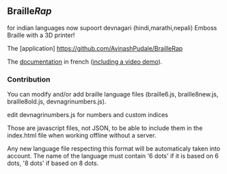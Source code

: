 ## Braille*Rap*
for indian languages now supoort devnagari (hindi,marathi,nepali) 
Emboss Braille with a 3D printer!

The [application] https://github.com/AvinashPudale/BrailleRap

The [documentation](Documentation/documentation-fr.md) in french ([including a video demo](Documentation/img/20161020_VIDEO_FABRIKARIUM_320.gif)).


### Contribution

You can modify and/or add braille language files (braille6.js, braille8new.js, braille8old.js, devnagrinumbers.js).
 
 edit devnagrinumbers.js for numbers and custom indices

Those are javascript files, not JSON, to be able to include them in the index.html file when working offline without a server.

Any new language file respecting this format will be automaticaly taken into account. The name of the language must contain '6 dots' if it is based on 6 dots, '8 dots' if based on 8 dots.
